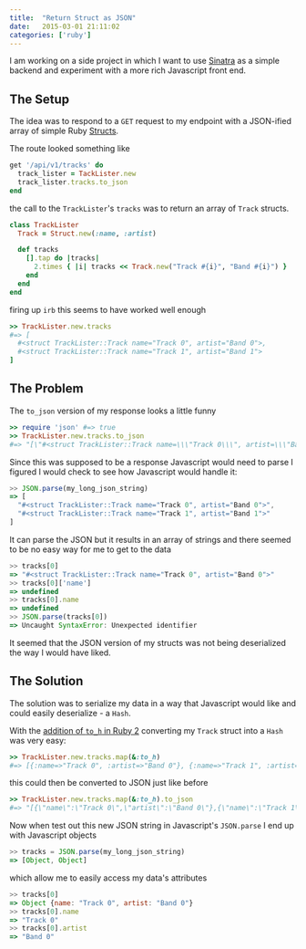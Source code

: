```yaml
---
title:  "Return Struct as JSON"
date:   2015-03-01 21:11:02
categories: ['ruby']
---
```


I am working on a side project in which I want to use [Sinatra](http://www.sinatrarb.com/) as a simple backend and experiment with a more rich Javascript front end.

## The Setup

The idea was to respond to a `GET` request to my endpoint with a JSON-ified array of simple Ruby [Structs](http://ruby-doc.org/core-2.2.0/Struct.html).

The route looked something like

```ruby
get '/api/v1/tracks' do
  track_lister = TackLister.new
  track_lister.tracks.to_json
end
```

the call to the `TrackLister`'s `tracks` was to return an array of `Track` structs.

```ruby
class TrackLister
  Track = Struct.new(:name, :artist)

  def tracks
    [].tap do |tracks|
      2.times { |i| tracks << Track.new("Track #{i}", "Band #{i}") }
    end
  end
end
```

firing up `irb` this seems to have worked well enough

```ruby
>> TrackLister.new.tracks
#=> [
  #<struct TrackLister::Track name="Track 0", artist="Band 0">,
  #<struct TrackLister::Track name="Track 1", artist="Band 1">
]
```

## The Problem

The `to_json` version of my response looks a little funny

```ruby
>> require 'json' #=> true
>> TrackLister.new.tracks.to_json
#=> "[\"#<struct TrackLister::Track name=\\\"Track 0\\\", artist=\\\"Band 0\\\">\",\"#<struct TrackLister::Track name=\\\"Track 1\\\", artist=\\\"Band 1\\\">\"]"
```

Since this was supposed to be a response Javascript would need to parse I figured I would check to see how Javascript would handle it:

```javascript
>> JSON.parse(my_long_json_string)
=> [
  "#<struct TrackLister::Track name="Track 0", artist="Band 0">",
  "#<struct TrackLister::Track name="Track 1", artist="Band 1">"
]
```

It can parse the JSON but it results in an array of strings and there seemed to be no easy way for me to get to the data

```javascript
>> tracks[0]
=> "#<struct TrackLister::Track name="Track 0", artist="Band 0">"
>> tracks[0]['name']
=> undefined
>> tracks[0].name
=> undefined
>> JSON.parse(tracks[0])
=> Uncaught SyntaxError: Unexpected identifier
```

It seemed that the JSON version of my structs was not being deserialized the way I would have liked.

## The Solution

The solution was to serialize my data in a way that Javascript would like and could easily deserialize - a `Hash`.

With the [addition of `to_h` in Ruby 2](http://www.benjaminoakes.com/2013/03/08/all-about-to_h-in-ruby-2/) converting my `Track` struct into a `Hash` was very easy:

```ruby
>> TrackLister.new.tracks.map(&:to_h)
#=> [{:name=>"Track 0", :artist=>"Band 0"}, {:name=>"Track 1", :artist=>"Band 1"}]
```

this could then be converted to JSON just like before

```ruby
>> TrackLister.new.tracks.map(&:to_h).to_json
#=> "[{\"name\":\"Track 0\",\"artist\":\"Band 0\"},{\"name\":\"Track 1\",\"artist\":\"Band 1\"}]"
```

Now when test out this new JSON string in Javascript's `JSON.parse` I end up with Javascript objects

```javascript
>> tracks = JSON.parse(my_long_json_string)
=> [Object, Object]
```

which allow me to easily access my data's attributes

```javascript
>> tracks[0]
=> Object {name: "Track 0", artist: "Band 0"}
>> tracks[0].name
=> "Track 0"
>> tracks[0].artist
=> "Band 0"
```
